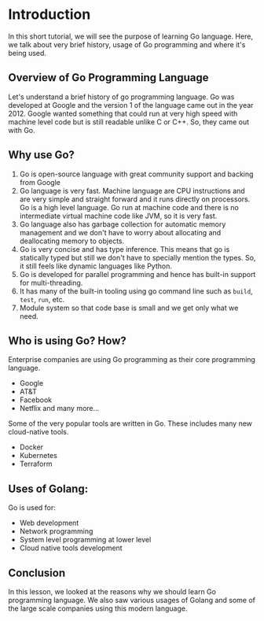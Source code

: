 # Introduction

In this short tutorial, we will see the purpose of learning Go language. Here, we talk about very brief history, usage of Go programming and where it's being used.

## Overview of Go Programming Language

Let's understand a brief history of go programming language. Go was developed at Google and the version 1 of the language came out in the year 2012. Google wanted something that could run at very high speed with machine level code but is still readable unlike C or C++. So, they came out with Go.

## Why use Go?

1. Go is open-source language with great community support and backing from Google
2. Go language is very fast. Machine language are CPU instructions and are very simple and straight forward and it runs directly on processors. Go is a high level language. Go run at machine code and there is no intermediate virtual machine code like JVM, so it is very fast.
3. Go language also has garbage collection for automatic memory management and we don't have to worry about allocating and deallocating memory to objects.
4. Go is very concise and has type inference. This means that go is statically typed but still we don't have to specially mention the types. So, it still feels like dynamic languages like Python.
5. Go is developed for parallel programming and hence has built-in support for multi-threading.
6. It has many of the built-in tooling using go command line such as `build`, `test`, `run`, etc.
7. Module system so that code base is small and we get only what we need.

## Who is using Go? How?

Enterprise companies are using Go programming as their core programming language.
- Google
- AT&T
- Facebook
- Netflix and many more...

Some of the very popular tools are written in Go. These includes many new cloud-native tools.

- Docker
- Kubernetes
- Terraform

## Uses of Golang:

Go is used for:

- Web development
- Network programming
- System level programming at lower level
- Cloud native tools development

## Conclusion

In this lesson, we looked at the reasons why we should learn Go programming language. We also saw various usages of Golang and some of the large scale companies using this modern language.